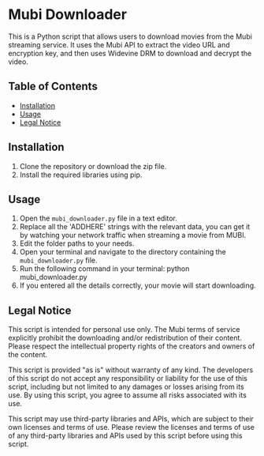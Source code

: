 # Mubi Downloader

This is a Python script that allows users to download movies from the Mubi streaming service. It uses the Mubi API to extract the video URL and encryption key, and then uses Widevine DRM to download and decrypt the video.

## Table of Contents
- [Installation](#installation)
- [Usage](#usage)
- [Legal Notice](#legal-notice)

## Installation
1. Clone the repository or download the zip file.
2. Install the required libraries using pip.
## Usage
1. Open the `mubi_downloader.py` file in a text editor.
2. Replace all the 'ADDHERE' strings with the relevant data, you can get it by watching your network traffic when streaming a movie from MUBI.
3. Edit the folder paths to your needs.
3. Open your terminal and navigate to the directory containing the `mubi_downloader.py` file.
4. Run the following command in your terminal:
python mubi_downloader.py
5. If you entered all the details correctly, your movie will start downloading.

## Legal Notice
This script is intended for personal use only. The Mubi terms of service explicitly prohibit the downloading and/or redistribution of their content. Please respect the intellectual property rights of the creators and owners of the content.

This script is provided "as is" without warranty of any kind. The developers of this script do not accept any responsibility or liability for the use of this script, including but not limited to any damages or losses arising from its use. By using this script, you agree to assume all risks associated with its use.

This script may use third-party libraries and APIs, which are subject to their own licenses and terms of use. Please review the licenses and terms of use of any third-party libraries and APIs used by this script before using this script.
